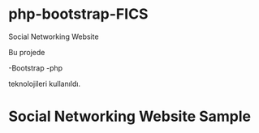 # php-bootstrap-FICS
Social Networking Website

Bu projede

-Bootstrap
-php

teknolojileri kullanıldı.

# Social Networking Website Sample
